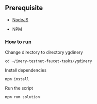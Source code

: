 ## Prerequisite

- [NodeJS](https://nodejs.org/en/)

- NPM



### How to run

Change directory to directory ygdinery
```shell
cd ~/inery-testnet-faucet-tasks/ygdinery
```


Install dependencies

```shell
npm install
```



Run the script

```
npm run solution
```
